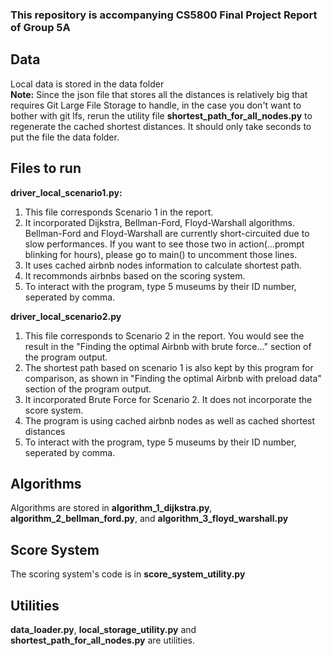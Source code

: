 ### This repository is accompanying CS5800 Final Project Report of Group 5A
## Data
Local data is stored in the data folder  
**Note:**
Since the json file that stores all the distances is relatively big that requires Git Large File Storage to handle, in the case you don't want to bother with git lfs, rerun the utility file **shortest_path_for_all_nodes.py** to regenerate the cached shortest distances. It should only take seconds to put the file the data folder. 

## Files to run
**driver_local_scenario1.py:**
1. This file corresponds Scenario 1 in the report. 
2. It incorporated Dijkstra, Bellman-Ford, Floyd-Warshall algorithms. Bellman-Ford and Floyd-Warshall are currently short-circuited due to slow performances. If you want to see those two in action(...prompt blinking for hours), please go to main() to uncomment those lines. 
3. It uses cached airbnb nodes information to calculate shortest path. 
4. It recommonds airbnbs based on the scoring system.
5. To interact with the program, type 5 museums by their ID number, seperated by comma. 

**driver_local_scenario2.py**
1. This file corresponds to Scenario 2 in the report. You would see the result in the "Finding the optimal Airbnb with brute force..." section of the program output. 
2. The shortest path based on scenario 1 is also kept by this program for comparison, as shown in "Finding the optimal Airbnb with preload data" section of the program output. 
3. It incorporated Brute Force for Scenario 2. It does not incorporate the score system.
4. The program is using cached airbnb nodes as well as cached shortest distances
5. To interact with the program, type 5 museums by their ID number, seperated by comma. 

## Algorithms
Algorithms are stored in **algorithm_1_dijkstra.py**, **algorithm_2_bellman_ford.py**, and **algorithm_3_floyd_warshall.py**

## Score System
The scoring system's code is in **score_system_utility.py**

## Utilities
**data_loader.py**, **local_storage_utility.py** and **shortest_path_for_all_nodes.py**  are utilities. 
